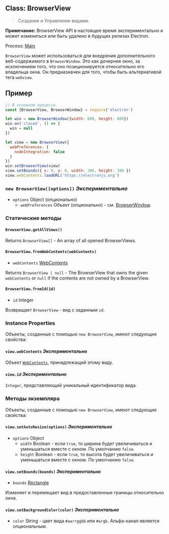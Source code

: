 ## Class: BrowserView

> Создание и Управление видами.

**Примечание:** BrowserView API в настоящее время экспериментально и может измениться или быть удалено в будущих релизах Electron.

Process: [Main](../glossary.md#main-process)

`BrowserView` может использоваться для внедрения дополнительного веб-содержимого в `BrowserWindow`. Это как дочернее окно, за исключением того, что оно позиционируется относительно его владельца окна. Он предназначен для того, чтобы быть альтернативой тега `webview`.

## Пример

```javascript
// В основном процессе.
const {BrowserView, BrowserWindow} = require('electron')

let win = new BrowserWindow({width: 800, height: 600})
win.on('closed', () => {
  win = null
})

let view = new BrowserView({
  webPreferences: {
    nodeIntegration: false
  }
})
win.setBrowserView(view)
view.setBounds({ x: 0, y: 0, width: 300, height: 300 })
view.webContents.loadURL('https://electronjs.org')
```

### `new BrowserView([options])` *Экспериментально*

* `options` Object (опционально) 
  * `webPreferences` Объект (опционально) - см. [BrowserWindow](browser-window.md).

### Статические методы

#### `BrowserView.getAllViews()`

Returns `BrowserView[]` - An array of all opened BrowserViews.

#### `BrowserView.fromWebContents(webContents)`

* `webContents` [WebContents](web-contents.md)

Returns `BrowserView | null` - The BrowserView that owns the given `webContents` or `null` if the contents are not owned by a BrowserView.

#### `BrowserView.fromId(id)`

* `id` Integer

Возвращает `BrowserView` - вид с заданным `id`.

### Instance Properties

Объекты, созданные с помощью `new BrowserView`, имеют следующие свойства:

#### `view.webContents` *Экспериментально*

Объект [`WebContents`](web-contents.md), принадлежащий этому виду.

#### `view.id` *Экспериментально*

`Integer`, представляющий уникальный идентификатор вида.

### Методы экземпляра

Объекты, созданные с помощью `new BrowserView`, имеют следующие свойства:

#### `view.setAutoResize(options)` *Экспериментально*

* `options` Object 
  * `width` Boolean - если `true`, то ширина будет увеличиваться и уменьшаться вместе с окном. По умолчанию `false`.
  * `height` Boolean - если `true`, то высота будет увеличиваться и уменьшаться вместе с окном. По умолчанию `false`.

#### `view.setBounds(bounds)` *Экспериментально*

* `bounds` [Rectangle](structures/rectangle.md)

Изменяет и перемещает вид в предоставленные границы относительно окна.

#### `view.setBackgroundColor(color)` *Экспериментально*

* `color` String - цвет вида `#aarrggbb` или `#argb`. Альфа-канал является опциональным.
